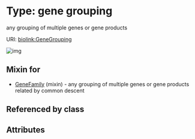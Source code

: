 
# Type: gene grouping


any grouping of multiple genes or gene products

URI: [biolink:GeneGrouping](https://w3id.org/biolink/vocab/GeneGrouping)


![img](images/GeneGrouping.svg)

## Mixin for

 * [GeneFamily](GeneFamily.md) (mixin)  - any grouping of multiple genes or gene products related by common descent

## Referenced by class


## Attributes

